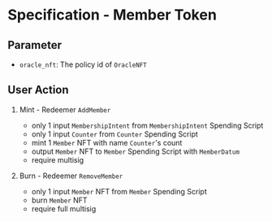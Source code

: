 # Specification - Member Token

## Parameter

- `oracle_nft`: The policy id of `OracleNFT`

## User Action

1. Mint - Redeemer `AddMember`

   - only 1 input `MembershipIntent` from `MembershipIntent` Spending Script
   - only 1 input `Counter` from `Counter` Spending Script
   - mint 1 `Member` NFT with name `Counter`'s count
   - output `Member` NFT to `Member` Spending Script with `MemberDatum`
   - require multisig

2. Burn - Redeemer `RemoveMember`

   - only 1 input `Member` NFT from `Member` Spending Script
   - burn `Member` NFT
   - require full multisig
